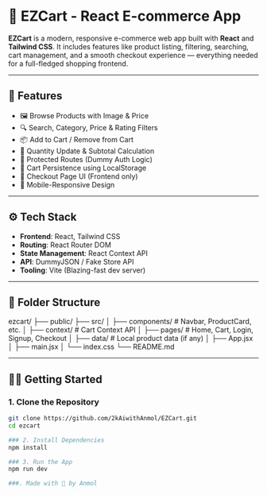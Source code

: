 # 🛒 EZCart - React E-commerce App

**EZCart** is a modern, responsive e-commerce web app built with **React** and **Tailwind CSS**. It includes features like product listing, filtering, searching, cart management, and a smooth checkout experience — everything needed for a full-fledged shopping frontend.

---

## 🚀 Features

- 🖼️ Browse Products with Image & Price  
- 🔍 Search, Category, Price & Rating Filters  
- 📦 Add to Cart / Remove from Cart  
- 🧮 Quantity Update & Subtotal Calculation  
- 🛑 Protected Routes (Dummy Auth Logic)  
- 💾 Cart Persistence using LocalStorage  
- 🧾 Checkout Page UI (Frontend only)  
- 📱 Mobile-Responsive Design  

---

## ⚙️ Tech Stack

- **Frontend**: React, Tailwind CSS  
- **Routing**: React Router DOM  
- **State Management**: React Context API  
- **API**: DummyJSON / Fake Store API  
- **Tooling**: Vite (Blazing-fast dev server)  

---

## 📁 Folder Structure

ezcart/
├── public/
├── src/
│ ├── components/ # Navbar, ProductCard, etc.
│ ├── context/ # Cart Context API
│ ├── pages/ # Home, Cart, Login, Signup, Checkout
│ ├── data/ # Local product data (if any)
│ ├── App.jsx
│ ├── main.jsx
│ └── index.css
└── README.md


---

## 🧑‍💻 Getting Started

### 1. Clone the Repository

```bash
git clone https://github.com/2kAiwithAnmol/EZCart.git
cd ezcart

### 2. Install Dependencies
npm install

### 3. Run the App
npm run dev

###. Made with 💙 by Anmol